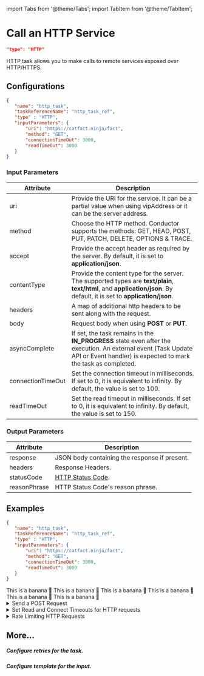 import Tabs from '@theme/Tabs';
import TabItem from '@theme/TabItem';

# Call an HTTP Service
```json
"type": "HTTP"
```
HTTP task allows you to make calls to remote services exposed over HTTP/HTTPS.

## Configurations

 ```json
{
    "name": "http_task",
    "taskReferenceName": "http_task_ref",
    "type" : "HTTP",
    "inputParameters": {
        "uri": "https://catfact.ninja/fact",
        "method": "GET",
        "connectionTimeOut": 3000,
        "readTimeOut": 3000
    }
}
```

### Input Parameters
|Attribute|Description|
|---|---|
| uri  | Provide the URI for the service. It can be a partial value when using vipAddress or it can be the server address.|
| method  | Choose the HTTP method. Conductor supports the methods: GET, HEAD, POST, PUT, PATCH, DELETE, OPTIONS & TRACE.|
| accept | Provide the accept header as required by the server. By default, it is set to **application/json**. |
| contentType | Provide the content type for the server. The supported types are **text/plain**, **text/html**, and **application/json**. By default, it is set to **application/json**.|
| headers| A map of additional http headers to be sent along with the request.|
| body| Request body when using **POST** or **PUT**.|
| asyncComplete | If set, the task remains in the **IN_PROGRESS** state even after the execution.  An external event (Task Update API or Event handler) is expected to mark the task as completed.
| connectionTimeOut | Set the connection timeout in milliseconds.  If set to 0, it is equivalent to infinity. By default, the value is set to 100.|
| readTimeOut | Set the read timeout in milliseconds.  If set to 0, it is equivalent to infinity. By default, the value is set to 150.|

### Output Parameters

|Attribute|Description|
|---|---|
| response |  JSON body containing the response if present. |
| headers | Response Headers. |
| statusCode | [HTTP Status Code](https://en.wikipedia.org/wiki/List_of_HTTP_status_codes). |
| reasonPhrase | HTTP Status Code's reason phrase. |

## Examples

<Tabs>
 <TabItem value="JSON" lable="JSON">

 ```json
{
    "name": "http_task",
    "taskReferenceName": "http_task_ref",
    "type" : "HTTP",
    "inputParameters": {
        "uri": "https://catfact.ninja/fact",
        "method": "GET",
        "connectionTimeOut": 3000,
        "readTimeOut": 3000
    }
}
```

</TabItem>
<TabItem value="Java" label="Java">
This is a banana 🍌
</TabItem>
<TabItem value="Python" label="Python">
  This is a banana 🍌
</TabItem>
<TabItem value="Golang" label="Golang">
    This is a banana 🍌
</TabItem>
<TabItem value="CSharp" label="CSharp">
  This is a banana 🍌
</TabItem>
<TabItem value="clojure" label="Clojure">
    This is a banana 🍌
</TabItem>
<TabItem value="Javascript" label="Javascript">
    This is a banana 🍌
</TabItem>
</Tabs>

<details><summary>Send a POST Request</summary>
<p>

```json
{
  "name": "http_post_example",
  "taskReferenceName": "post_example",
  "inputParameters": {
    "http_request": {
      "uri": "https://jsonplaceholder.typicode.com/posts/",
      "method": "POST",
      "body": {
        "title": "${get_example.output.response.body.title}",
        "userId": "${get_example.output.response.body.userId}",
        "action": "doSomething"
      }
    }
  },
  "type": "HTTP"
}
```

</p>
</details>
<details><summary>Set Read and Connect Timeouts for HTTP requests</summary>
<p>

```json
{
  "name": "http_post_example",
  "taskReferenceName": "post_example",
  "inputParameters": {
    "http_request": {
      "uri": "https://jsonplaceholder.typicode.com/posts/",
      "method": "POST",
      "readTimeout": 60000,
      "connectionTimeout": 60000,
      "body": {
        "title": "${get_example.output.response.body.title}",
        "userId": "${get_example.output.response.body.userId}",
        "action": "doSomething"
      }
    }
  },
  "type": "HTTP"
}
```

</p>
</details>

<details><summary>Rate Limiting HTTP Requests</summary>
<p>
add details
</p>
</details>

## More...
##### Configure retries for the task.
##### Configure template for the input.